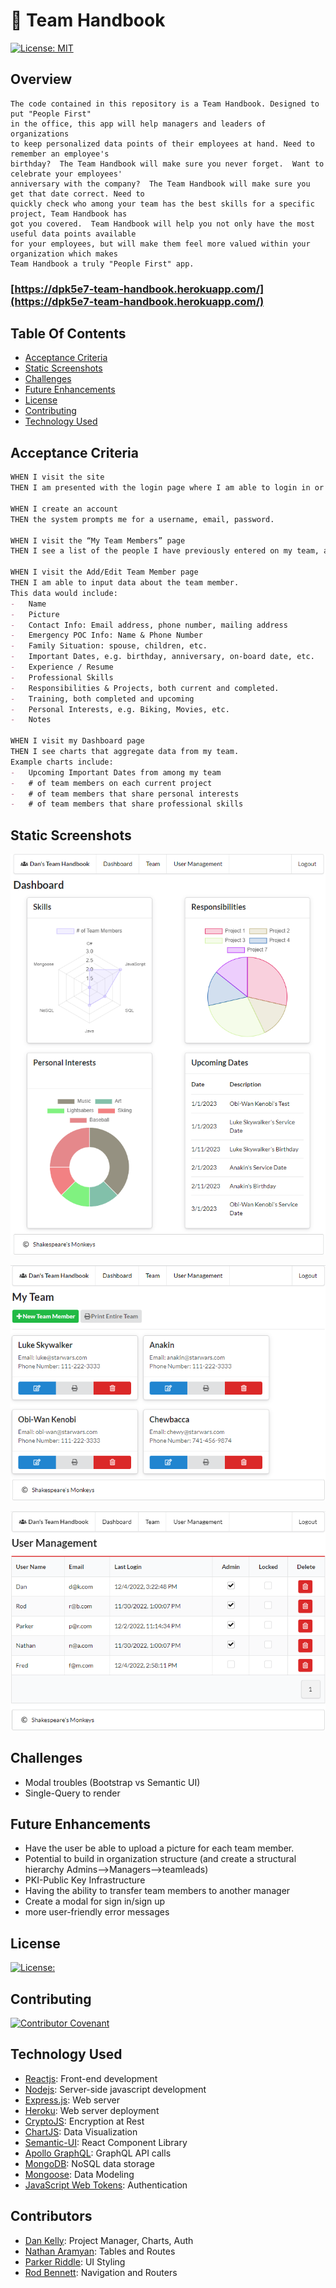 # 📒 Team Handbook

[![License: MIT](https://img.shields.io/badge/License-MIT-yellow.svg)](https://opensource.org/licenses/MIT)

## Overview
```
The code contained in this repository is a Team Handbook. Designed to put "People First"
in the office, this app will help managers and leaders of organizations 
to keep personalized data points of their employees at hand. Need to remember an employee's
birthday?  The Team Handbook will make sure you never forget.  Want to celebrate your employees'
anniversary with the company?  The Team Handbook will make sure you get that date correct. Need to
quickly check who among your team has the best skills for a specific project, Team Handbook has
got you covered.  Team Handbook will help you not only have the most useful data points available
for your employees, but will make them feel more valued within your organization which makes
Team Handbook a truly "People First" app.
```
### [https://dpk5e7-team-handbook.herokuapp.com/](https://dpk5e7-team-handbook.herokuapp.com/)

## Table Of Contents
- [Acceptance Criteria](#acceptance-criteria)
- [Static Screenshots](#static-screenshots)
- [Challenges](#challenges)
- [Future Enhancements](#future-enhancements)
- [License](#license)
- [Contributing](#contributing)
- [Technology Used](#technology-used)

## Acceptance Criteria
```md
WHEN I visit the site
THEN I am presented with the login page where I am able to login in or create an account

WHEN I create an account
THEN the system prompts me for a username, email, password.

WHEN I visit the “My Team Members” page
THEN I see a list of the people I have previously entered on my team, a link to view/edit/print each person’s information, a link to export/print the entire team’s information, a link to remove a person from the team, and a link to add a person to the team.

WHEN I visit the Add/Edit Team Member page
THEN I am able to input data about the team member.
This data would include:
-	Name
-	Picture
-	Contact Info: Email address, phone number, mailing address
-	Emergency POC Info: Name & Phone Number
-	Family Situation: spouse, children, etc.
-	Important Dates, e.g. birthday, anniversary, on-board date, etc.
-	Experience / Resume
-	Professional Skills
-	Responsibilities & Projects, both current and completed.
-	Training, both completed and upcoming
-	Personal Interests, e.g. Biking, Movies, etc.
-	Notes

WHEN I visit my Dashboard page
THEN I see charts that aggregate data from my team.
Example charts include:
-	Upcoming Important Dates from among my team
-	# of team members on each current project
-	# of team members that share personal interests
-	# of team members that share professional skills
```

## Static Screenshots

![Screenshot1](./assets/screenshot1.png)

![Screenshot2](./assets/screenshot2.png)

![Screenshot3](./assets/screenshot3.png)

## Challenges
- Modal troubles (Bootstrap vs Semantic UI)
- Single-Query to render

## Future Enhancements
- Have the user be able to upload a picture for each team member.
- Potential to build in organization structure (and create a structural hierarchy Admins-->Managers-->teamleads)
- PKI-Public Key Infrastructure
- Having the ability to transfer team members to another manager
- Create a modal for sign in/sign up
- more user-friendly error messages

## License

[![License:](https://img.shields.io/badge/License-MIT-yellow.svg)](https://opensource.org/licenses/MIT)

## Contributing
[![Contributor Covenant](https://img.shields.io/badge/Contributor%20Covenant-2.1-4baaaa.svg)](code_of_conduct.md)

## Technology Used
- [Reactjs](https://reactjs.org/): Front-end development
- [Nodejs](nodejs.org): Server-side javascript development
- [Express.js](https://expressjs.com/): Web server
- [Heroku](https://www.heroku.com/): Web server deployment
- [CryptoJS](https://cryptojs.gitbook.io/docs/): Encryption at Rest 
- [ChartJS](https://react-chartjs-2.js.org/): Data Visualization
- [Semantic-UI](https://react.semantic-ui.com/): React Component Library
- [Apollo GraphQL](https://www.apollographql.com/): GraphQL API calls
- [MongoDB](https://www.mongodb.com): NoSQL data storage
- [Mongoose](https://mongoosejs.com/): Data Modeling
- [JavaScript Web Tokens](https://jwt.io/): Authentication

## Contributors
- [Dan Kelly](https://github.com/dpk5e7): Project Manager, Charts, Auth
- [Nathan Aramyan](https://github.com/shniglehosen): Tables and Routes
- [Parker Riddle](https://github.com/Priddle88): UI Styling
- [Rod Bennett](https://github.com/RodBennett): Navigation and Routers
